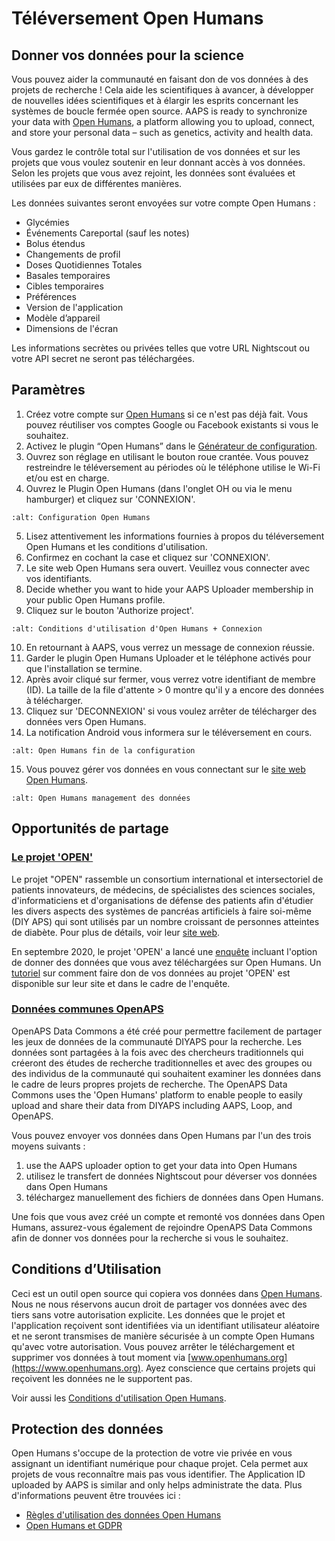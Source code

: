 # Téléversement Open Humans

## Donner vos données pour la science

Vous pouvez aider la communauté en faisant don de vos données à des projets de recherche ! Cela aide les scientifiques à avancer, à développer de nouvelles idées scientifiques et à élargir les esprits concernant les systèmes de boucle fermée open source. AAPS is ready to synchronize your data with [Open Humans](https://www.openhumans.org), a platform allowing you to upload, connect, and store your personal data – such as genetics, activity and health data.

Vous gardez le contrôle total sur l'utilisation de vos données et sur les projets que vous voulez soutenir en leur donnant accès à vos données. Selon les projets que vous avez rejoint, les données sont évaluées et utilisées par eux de différentes manières.

Les données suivantes seront envoyées sur votre compte Open Humans :

- Glycémies
- Événements Careportal (sauf les notes)
- Bolus étendus
- Changements de profil
- Doses Quotidiennes Totales
- Basales temporaires
- Cibles temporaires
- Préférences
- Version de l'application
- Modèle d’appareil
- Dimensions de l'écran

Les informations secrètes ou privées telles que votre URL Nightscout ou votre API secret ne seront pas téléchargées.

## Paramètres

1. Créez votre compte sur [Open Humans](https://www.openhumans.org) si ce n'est pas déjà fait. Vous pouvez réutiliser vos comptes Google ou Facebook existants si vous le souhaitez.
2. Activez le plugin “Open Humans” dans le [Générateur de configuration](../Configuration/Config-Builder.md).
3. Ouvrez son réglage en utilisant le bouton roue crantée. Vous pouvez restreindre le téléversement au périodes où le téléphone utilise le Wi-Fi et/ou est en charge.
4. Ouvrez le Plugin Open Humans (dans l'onglet OH ou via le menu hamburger) et cliquez sur 'CONNEXION'.

```{image} ../images/OHUploader1.png
:alt: Configuration Open Humans
```

5. Lisez attentivement les informations fournies à propos du téléversement Open Humans et les conditions d'utilisation.
6. Confirmez en cochant la case et cliquez sur 'CONNEXION'.
7. Le site web Open Humans sera ouvert. Veuillez vous connecter avec vos identifiants.
8. Decide whether you want to hide your AAPS Uploader membership in your public Open Humans profile.
9. Cliquez sur le bouton 'Authorize project'.

```{image} ../images/OHUploader2.png
:alt: Conditions d'utilisation d'Open Humans + Connexion
```

10. En retournant à AAPS, vous verrez un message de connexion réussie.
11. Garder le plugin Open Humans Uploader et le téléphone activés pour que l'installation se termine.
12. Après avoir cliqué sur fermer, vous verrez votre identifiant de membre (ID). La taille de la file d'attente > 0 montre qu'il y a encore des données à télécharger.
13. Cliquez sur 'DECONNEXION' si vous voulez arrêter de télécharger des données vers Open Humans.
14. La notification Android vous informera sur le téléversement en cours.

```{image} ../images/OHUploader3.png
:alt: Open Humans fin de la configuration
```

15. Vous pouvez gérer vos données en vous connectant sur le [site web Open Humans](https://www.openhumans.org).

```{image} ../images/OHWeb.png
:alt: Open Humans management des données
```

## Opportunités de partage

### [Le projet 'OPEN'](https://www.open-diabetes.eu/)

Le projet "OPEN" rassemble un consortium international et intersectoriel de patients innovateurs, de médecins, de spécialistes des sciences sociales, d'informaticiens et d'organisations de défense des patients afin d'étudier les divers aspects des systèmes de pancréas artificiels à faire soi-même (DIY APS) qui sont utilisés par un nombre croissant de personnes atteintes de diabète. Pour plus de détails, voir leur [site web](https://www.open-diabetes.eu/).

En septembre 2020, le projet 'OPEN' a lancé une [enquête](https://survey.open-diabetes.eu/) incluant l'option de donner des données que vous avez téléchargées sur Open Humans. Un [tutoriel](https://open-diabetes.eu/en/open-survey/survey-tutorials/) sur comment faire don de vos données au projet 'OPEN' est disponible sur leur site et dans le cadre de l'enquête.

### [Données communes OpenAPS](https://www.openhumans.org/activity/openaps-data-commons/)

OpenAPS Data Commons a été créé pour permettre facilement de partager les jeux de données de la communauté DIYAPS pour la recherche. Les données sont partagées à la fois avec des chercheurs traditionnels qui créeront des études de recherche traditionnelles et avec des groupes ou des individus de la communauté qui souhaitent examiner les données dans le cadre de leurs propres projets de recherche. The OpenAPS Data Commons uses the 'Open Humans' platform to enable people to easily upload and share their data from DIYAPS including AAPS, Loop, and OpenAPS.

Vous pouvez envoyer vos données dans Open Humans par l'un des trois moyens suivants :

1. use the AAPS uploader option to get your data into Open Humans
2. utilisez le transfert de données Nightscout pour déverser vos données dans Open Humans
3. téléchargez manuellement des fichiers de données dans Open Humans.

Une fois que vous avez créé un compte et remonté vos données dans Open Humans, assurez-vous également de rejoindre OpenAPS Data Commons afin de donner vos données pour la recherche si vous le souhaitez.

## Conditions d’Utilisation

Ceci est un outil open source qui copiera vos données dans [Open Humans](https://www.openhumans.org). Nous ne nous réservons aucun droit de partager vos données avec des tiers sans votre autorisation explicite. Les données que le projet et l'application reçoivent sont identifiées via un identifiant utilisateur aléatoire et ne seront transmises de manière sécurisée à un compte Open Humans qu'avec votre autorisation. Vous pouvez arrêter le téléchargement et supprimer vos données à tout moment via [www.openhumans.org](https://www.openhumans.org). Ayez conscience que certains projets qui reçoivent les données ne le supportent pas.

Voir aussi les [Conditions d'utilisation Open Humans](https://www.openhumans.org/terms/).

## Protection des données

Open Humans s'occupe de la protection de votre vie privée en vous assignant un identifiant numérique pour chaque projet. Cela permet aux projets de vous reconnaître mais pas vous identifier. The Application ID uploaded by AAPS is similar and only helps administrate the data. Plus d'informations peuvent être trouvées ici :

- [Règles d'utilisation des données Open Humans](https://www.openhumans.org/data-use/)
- [Open Humans et GDPR](https://www.openhumans.org/gdpr/)
